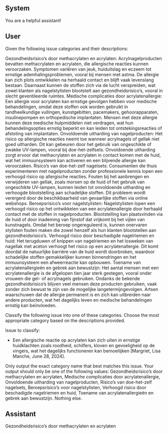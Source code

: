 ## System

You are a helpful assistant!

## User


Given the following issue categories and their descriptions:

Gezondheidsrisico’s door methacrylaten en acrylaten: Acrylnagelproducten bevatten methacrylaten en acrylaten, die allergische reacties kunnen veroorzaken. Symptomen variëren van jeuk, huiduitslag en eczeem tot ernstige ademhalingsproblemen, vooral bij mensen met astma. De allergie kan zich plots ontwikkelen na herhaald contact en blijft vaak levenslang bestaan. Daarnaast kunnen de stoffen zich via de lucht verspreiden, wat zowel klanten als nagelstylisten blootstelt aan gezondheidsrisico’s, vooral in slecht geventileerde ruimtes.
Medische complicaties door acrylatenallergie: Een allergie voor acrylaten kan ernstige gevolgen hebben voor medische behandelingen, omdat deze stoffen ook worden gebruikt in tandheelkundige vullingen, kunstgebitten, pacemakers, gehoorapparaten, insulinepompen en orthopedische implantaten. Mensen met deze allergie kunnen deze medische hulpmiddelen niet verdragen, wat hun behandelingsopties ernstig beperkt en kan leiden tot ontstekingsreacties of afstoting van implantaten.
Onvoldoende uitharding van nagelproducten: Het risico op allergische reacties neemt toe wanneer acrylnagels of gellak niet goed uitharden. Dit kan gebeuren door het gebruik van ongeschikte of zwakke UV-lampen, vooral bij doe-het-zelfsets. Onvoldoende uitharding zorgt ervoor dat methacrylaten en acrylaten in contact komen met de huid, wat het immuunsysteem kan activeren en een blijvende allergie kan veroorzaken.
Risico’s van doe-het-zelf nagelsets: Consumenten die thuis experimenteren met nagelproducten zonder professionele kennis lopen een verhoogd risico op allergische reacties. Fouten bij het aanbrengen en verwijderen van gellak, zoals morsen op de huid of het gebruik van ongeschikte UV-lampen, kunnen leiden tot onvoldoende uitharding en verhoogde blootstelling aan schadelijke stoffen. Dit probleem wordt verergerd door de beschikbaarheid van gevaarlijke stoffen via online webshops.
Beroepsrisico’s voor nagelstylisten: Nagelstylisten lopen een verhoogd risico op het ontwikkelen van een acrylatenallergie door herhaald contact met de stoffen in nagelproducten. Blootstelling kan plaatsvinden via de huid of door inademing van fijnstof dat vrijkomt bij het vijlen van kunstnagels. Omdat het beroep ongereguleerd is, kunnen onervaren stylisten fouten maken die zowel henzelf als hun klanten blootstellen aan gezondheidsrisico’s.
Verhoogd risico door beschadigde nagelriemen en huid: Het terugduwen of knippen van nagelriemen en het losweken van nagellak met aceton verhoogt het risico op een acrylatenallergie. Dit komt doordat de natuurlijke barrière van de huid wordt doorbroken, waardoor schadelijke stoffen gemakkelijker kunnen binnendringen en het immuunsysteem een afweerreactie kan opbouwen.
Toename van acrylatenallergieën en gebrek aan bewustzijn: Het aantal mensen met een acrylatenallergie is de afgelopen tien jaar sterk gestegen, vooral onder vrouwen die gel- of acrylnagels gebruiken. Ondanks de bekende gezondheidsrisico’s blijven veel mensen deze producten gebruiken, vaak zonder zich bewust te zijn van de mogelijke langetermijngevolgen. Artsen waarschuwen dat de allergie permanent is en zich kan uitbreiden naar andere producten, wat het dagelijks leven en medische behandelingen ernstig kan beïnvloeden.

Classify the following issue into one of these categories. Choose the most appropriate category based on the descriptions provided.

Issue to classify:
- Een allergische reactie op acrylaten kan zich uiten in ernstige huidklachten zoals roodheid, schilfers, kloven en gevoeligheid op de vingers, wat het dagelijks functioneren kan bemoeilijken [Margriet, Lisa Manche, June 28, 2024].

Only output the exact category name that best matches this issue. Your output should only be one of the following values: Gezondheidsrisico’s door methacrylaten en acrylaten, Medische complicaties door acrylatenallergie, Onvoldoende uitharding van nagelproducten, Risico’s van doe-het-zelf nagelsets, Beroepsrisico’s voor nagelstylisten, Verhoogd risico door beschadigde nagelriemen en huid, Toename van acrylatenallergieën en gebrek aan bewustzijn. Nothing else.
                

## Assistant

Gezondheidsrisico’s door methacrylaten en acrylaten

